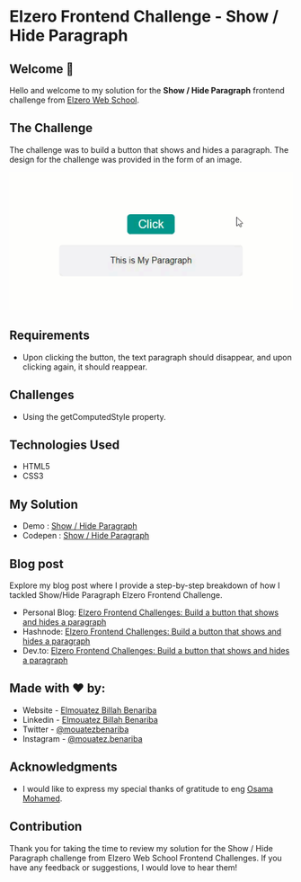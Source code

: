 # Elzero Frontend Challenge - Show / Hide Paragraph

## Welcome 👋

Hello and welcome to my solution for the **Show / Hide Paragraph** frontend challenge from [Elzero Web School](https://elzero.org/category/challenges/front-end-challenges/).

## The Challenge

The challenge was to build a button that shows and hides a paragraph. The design for the challenge was provided in the form of an image.

![Show / Hide Paragraph](images/task-show-hide-paragraph.gif)

## Requirements

- Upon clicking the button, the text paragraph should disappear, and upon clicking again, it should reappear.

## Challenges

- Using the getComputedStyle property.

## Technologies Used

- HTML5
- CSS3

## My Solution

- Demo : [Show / Hide Paragraph](https://mouatezbenariba.github.io/Elzero-Frontend-Challenges/show-hide-paragraph/)
- Codepen : [Show / Hide Paragraph](https://codepen.io/mouatezbenariba/pen/poxBvga/)

## Blog post

Explore my blog post where I provide a step-by-step breakdown of how I tackled Show/Hide Paragraph Elzero Frontend Challenge.

- Personal Blog: [Elzero Frontend Challenges: Build a button that shows and hides a paragraph](https://blog.mouatezbenariba.me/blog/en/build-a-button-that-shows-and-hides-a-paragraph-elzero-frontend-challenges/)
- Hashnode: [Elzero Frontend Challenges: Build a button that shows and hides a paragraph](https://hashnode.mouatezbenariba.me/build-a-button-that-shows-and-hides-a-paragraph-elzero-frontend-challenges)
- Dev.to: [Elzero Frontend Challenges: Build a button that shows and hides a paragraph](https://dev.to/mouatezbenariba/elzero-frontend-challenges-build-a-button-that-shows-and-hides-a-paragraph-4b2f)

## Made with ❤ by:

- Website - [Elmouatez Billah Benariba](https://www.mouatezbenariba.me/)
- Linkedin - [Elmouatez Billah Benariba](https://www.linkedin.com/in/mouatezbenariba/)
- Twitter - [@mouatezbenariba](https://twitter.com/mouatezbenariba)
- Instagram - [@mouatez.benariba](https://www.instagram.com/mouatez.benariba/)

## Acknowledgments

- I would like to express my special thanks of gratitude to eng [Osama Mohamed](https://github.com/OsamaElzero).

## Contribution

Thank you for taking the time to review my solution for the Show / Hide Paragraph challenge from Elzero Web School Frontend Challenges. If you have any feedback or suggestions, I would love to hear them!
